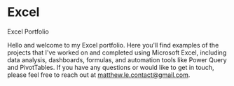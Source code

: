 # Excel
Excel Portfolio

Hello and welcome to my Excel portfolio. Here you'll find examples of the projects that I've worked on and completed using Microsoft Excel, including data analysis, dashboards, formulas, and automation tools like Power Query and PivotTables. If you have any questions or would like to get in touch, please feel free to reach out at matthew.le.contact@gmail.com.
